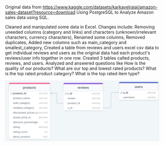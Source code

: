 Original data from https://www.kaggle.com/datasets/karkavelrajaj/amazon-sales-dataset?resource=download
Using PostgreSQL to Analyze Amazon sales data using SQL.

Cleaned and manipulated some data in Excel.
Changes include:
Removing uneeded columns (category and links) and characters (unknown/irrelevant characters, currency characters),
Renamed some columns,
Removed duplicates,
Added new columns such as main_category and smallest_category,
Created a table from reviews and users excel csv data to get individual reviews and users as the original
data had each product's reviews/user info together in one row.
Created 3 tables called products, reviews, and users.
Analyzed and answered questions like 
  How is the quality of our products?
  What are our top and lowest rated products?
  What is the top rated product category?
  What is the top rated item type?

![DrawSQL Diagram](https://github.com/yuehangit/AmazonSalesAnalysis/blob/main/Database.png)


